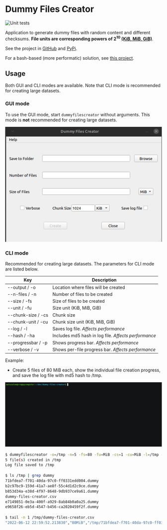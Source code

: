 # Dummy Files Creator

![Unit tests](https://github.com/matuzalemmuller/dummy-files-creator/actions/workflows/unit-tests.yml/badge.svg)

Application to generate dummy files with random content and different checksums. **File units are corresponding powers of 2<sup>10</sup> [(KiB, MiB, GiB)](https://en.wikipedia.org/wiki/Orders_of_magnitude_(data))**.

See the project in [GitHub](https://github.com/matuzalemmuller/dummy-files-creator) and [PyPi](https://pypi.org/project/dummyfilescreator/).

For a bash-based (more performatic) solution, see [this project](https://github.com/matuzalemmuller/test-files-creator).

## Usage

Both GUI and CLI modes are available. Note that CLI mode is recommended for creating large datasets.

### GUI mode

To use the GUI mode, start `dummyfilescreator` without arguments. This mode is **not** recommended for creating large datasets.

![Dummy Files Creator](./screenshot.png)

### CLI mode

Recommended for creating large datasets. The parameters for CLI mode are listed below.

| Key | Description |
| --- | --- |
| --output / -o | Location where files will be created |
| --n-files / -n | Number of files to be created |
| --size / -fs | Size of files to be created |
| --unit / -fu | Size unit (KiB, MiB, GiB) |
| --chunk-size / -cs | Chunk size |
| --chunk-unit / -cu | Chunk size unit (KiB, MiB, GiB) |
| --log / -l | Saves log file. *Affects performance* |
| --hash / -ha | Includes md5 hash in log file. *Affects performance* |
| --progressbar / -p | Shows progress bar. *Affects performance* |
| --verbose / -v | Shows per-file progress bar. *Affects performance* |

Example:

* Create 5 files of 80 MiB each, show the individual file creation progress, and save the log file with md5 hash to /tmp.

[![Recording](./doc/recording.gif)](https://asciinema.org/a/WN5s9E54sgA0Ftxp0IDA1Zxq3)

```sh
$ dummyfilescreator -o=/tmp -n=5 -fs=80 -fu=MiB -cs=1 -cu=MiB -l=/tmp -ha -v
5 file(s) created in /tmp
Log file saved to /tmp

$ ls /tmp | grep dummy
71bfdea7-f701-40da-97c0-ff0331edd004.dummy
b2c97bc9-159d-41a7-ae8f-55c4d1d2c9ce.dummy
b853d34a-e38d-4f97-8648-9db937ce9a61.dummy
dummy-files-creator.csv
e7149851-0e3a-400f-a929-8ab84b0a0a25.dummy
e9658f26-eb5d-4547-b456-ca2020459f2f.dummy

$ tail -n 1 /tmp/dummy-files-creator.csv
"2022-06-12 22:59:52.213830","80MiB","/tmp/71bfdea7-f701-40da-97c0-ff0331edd004.dummy","442cc4ebbe37cad4025b4bb2049db497"
```
